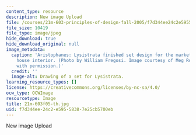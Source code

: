 ```yaml
---
content_type: resource
description: New image Upload
file: /courses/21m-603-principles-of-design-fall-2005/f7d344ee24c2e59558387e25cb5700eb_21m-603f05-th.jpg
file_size: 10419
file_type: image/jpeg
hide_download: true
hide_download_original: null
image_metadata:
  caption: 'Aristophanes: Lysistrata finished set design for the market square with
    house interior. (Photo by William Fregosi. Image courtesy of Meg Rosenburg. Used
    with permission.)'
  credit: ''
  image-alt: Drawing of a set for Lysistrata.
learning_resource_types: []
license: https://creativecommons.org/licenses/by-nc-sa/4.0/
ocw_type: OCWImage
resourcetype: Image
title: 21m-603f05-th.jpg
uid: f7d344ee-24c2-e595-5838-7e25cb5700eb
---
```

New image Upload